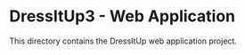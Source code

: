 DressItUp3 - Web Application
==========

This directory contains the DressItUp web application project.
